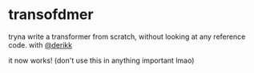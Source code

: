 # transofdmer

tryna write a transformer from scratch, without looking at any reference code. with [@derikk](https://github.com/derikk/)

it now works! (don't use this in anything important lmao)
